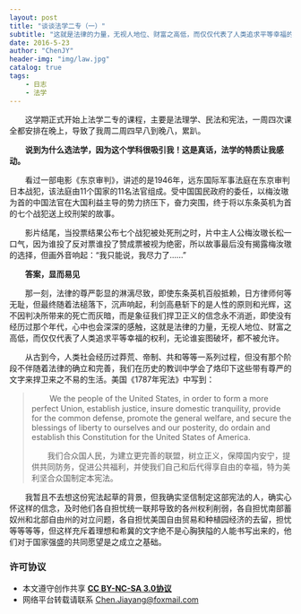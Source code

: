 ```yaml
---
layout: post
title: "谈谈法学二专（一）"
subtitle: "这就是法律的力量，无视人地位、财富之高低，而仅仅代表了人类追求平等幸福的权利，无论谁妄图破坏，都不被允许"
date: 2016-5-23
author: "ChenJY"
header-img: "img/law.jpg"
catalog: true
tags: 
    - 日志
    - 法学
---
```


　　这学期正式开始上法学二专的课程，主要是法理学、民法和宪法，一周四次课全都安排在晚上，导致了我周二周四早八到晚八，累趴。

　　__说到为什么选法学，因为这个学科很吸引我！这是真话，法学的特质让我感动。__

　　看过一部电影《东京审判》，讲述的是1946年，远东国际军事法庭在东京审判日本战犯，该法庭由11个国家的11名法官组成。受中国国民政府的委任，以梅汝璈为首的中国法官在大国利益主导的势力挤压下，奋力突围，终于将以东条英机为首的七个战犯送上绞刑架的故事。

　　影片结尾，当投票结果公布七个战犯被处死刑之时，片中主人公梅汝璈长松一口气，因为谁投了反对票谁投了赞成票被视为绝密，所以故事最后没有揭露梅汝璈的选择，但画外音响起：“我只能说，我尽力了……”

　　__答案，显而易见__

　　那一刻，法律的尊严彰显的淋漓尽致，即使东条英机百般抵赖，日方律师何等无耻，但最终随着法槌落下，沉声响起，利剑高悬斩下的是人性的原则和光辉，这不因判决所带来的死亡而灰暗，而是象征我们捍卫正义的信念永不消逝，即使没有经历过那个年代，心中也会深深的感触，这就是法律的力量，无视人地位、财富之高低，而仅仅代表了人类追求平等幸福的权利，无论谁妄图破坏，都不被允许。

　　从古到今，人类社会经历过莽荒、帝制、共和等等一系列过程，但没有那个阶段不伴随着法律的确立和完善，我们在历史的教训中学会了烙印下这些带有尊严的文字来捍卫来之不易的生活。美国《1787年宪法》中写到：

>　　 We the people of the United States, in order to form a more perfect Union, establish justice, insure domestic tranquility, provide for the common defense, promote the general welfare, and secure the blessings of liberty to ourselves and our posterity, do ordain and establish this Constitution for the United States of America. 
>
>　　我们合众国人民，为建立更完善的联盟，树立正义，保障国内安宁，提供共同防务，促进公共福利，并使我们自己和后代得享自由的幸福，特为美利坚合众国制定本宪法。

　　我暂且不去想这份宪法起草的背景，但我确实坚信制定这部宪法的人，确实心怀这样的信念，及时他们各自担忧统一联邦导致的各州权利削弱，各自担忧南部蓄奴州和北部自由州的对立问题，各自担忧美国自由贸易和种植园经济的去留，担忧等等等等，但这样充斥着理想和希冀的文字绝不是心胸狭隘的人能书写出来的，他们对于国家强盛的共同愿望是之成立之基础。

### 许可协议
* 本文遵守创作共享 <a href="https://creativecommons.org/licenses/by-nc-sa/3.0/cn/" target="_blank"><b>CC BY-NC-SA 3.0协议</b></a>
* 网络平台转载请联系 Chen.Jiayang@foxmail.com